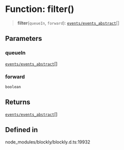 # Function: filter()

> **filter**(`queueIn`, `forward`): [`events/events_abstract`](../events/events_abstract/index.md)[]

## Parameters

### queueIn

[`events/events_abstract`](../events/events_abstract/index.md)[]

### forward

`boolean`

## Returns

[`events/events_abstract`](../events/events_abstract/index.md)[]

## Defined in

node_modules/blockly/blockly.d.ts:19932
